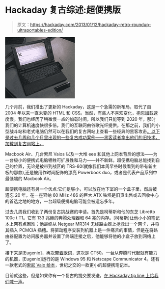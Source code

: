 # Hackaday 复古综述:超便携版

> 原文：<https://hackaday.com/2013/01/12/hackaday-retro-roundup-ultraportables-edition/>

![front](img/724c57caf0192096fc75f7c29272443f.png)

几个月前，我们推出了更新的 Hackaday，这是一个急需的新布局，取代了自 2004 年以来一直未变的 HTML 和 CSS。当然，有些人不喜欢变化，抱怨加载速度慢。我们也经历了稍微慢一点的加载时间，所以我们只能等到 2020 年，那时我们的计算机速度快很多倍，我们的互联网由谷歌光纤提供。在那之前，我们的小型战斗站和老式电脑仍然可以在我们的复古网站上查看一些经典的黑客攻击[。以下是过去几周和几个月里出现的一些复古成功案例——黑客读者拿出他们的旧技术，加载到复古网站上。](http://retro.hackaday.com/)

Macbook Air、几台索尼 Vaios 以及一大堆 eee 和其他上网本背后的想法——为一台极小的便携式电脑牺牲可扩展性和马力——并不新鲜。超便携电脑总能找到自己的位置，无论是被带到战区的 TRS-80(就像我们本周早些时候看到的带有新主板的那款),还是被用作时尚配饰的漂亮 Powerbook duo，或者是代表产品系列中最低端的 Macbook Air。

超便携电脑还有另一个优点:它们足够小，可以放在地下室的一个盒子里，然后被遗忘 20 年。在一座容纳 60 MHz 486 的巨大 ATX 铁塔是旧货出售或去回收中心的首选之地的地方，一台超级便携电脑可能会被遗忘多年。

过去几周我们收到了两份复古挑战赛的申请。首先是柯蒂斯和他的东芝 Libretto 100c t T1。它有 133 兆赫的奔腾处理器和 64 兆的内存。[柯蒂斯]让他小小的笔记本上网有点困难；他最终从 Netgear MR314 无线路由器上抢救出一个网卡，并将其插入 PCMCIA 插槽。将驱动程序安装到机器上是一件痛苦的事情，但是在将路由器配置为访问服务器并设置了终端连接之后，他能够将他的小盒子放到网络上了。

接下来是[Eugenio]，[再次带着歌词](http://retro.hackaday.com/Success/pics/23.jpg)，这次是 CT50。一台从奔腾时代起就有能力的机器，[Eugenio]运行的是 Windows 95 和 Netscape Communicator 4。还有一款老式的[索尼 Vaio 绘本](http://retro.hackaday.com/Success/pics/24.jpg)，世纪之交的一款更小的超便携笔记本。

目前就这些，但是如果你有一个复古的提交要发送，[在 Hackaday tip line 上给我们喊一声](http://hackaday.com/contact-hack-a-day/)。